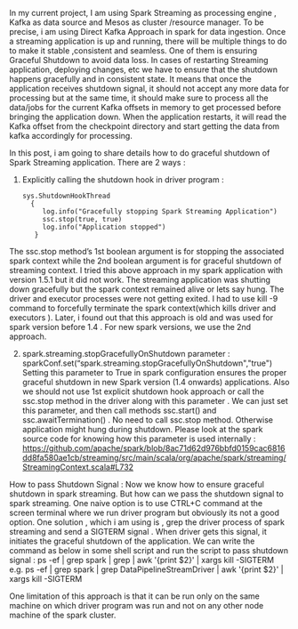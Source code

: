In my current project, I am using Spark Streaming as processing engine , Kafka as data source and Mesos as cluster /resource manager.
To be precise, i am using Direct Kafka Approach in spark for data ingestion.
Once a streaming application is up and running, there will be multiple things to do to make it stable ,consistent and seamless.
One of them is ensuring Graceful Shutdown to avoid data loss. In cases of restarting Streaming application, deploying changes, etc we have to ensure that the shutdown happens gracefully and in consistent state. It means that once the application receives shutdown signal, it should not accept any more data for processing but at the same time, it should make sure to process all the data/jobs for the current Kafka offsets in memory to get processed before bringing the application down. When the application restarts, it will read the Kafka offset from the checkpoint directory and start getting the data from kafka accordingly for processing.

In this post, i am going to share details how to do graceful shutdown of Spark Streaming application.
There are 2 ways   :
1. Explicitly calling the shutdown hook in driver program : 

       sys.ShutdownHookThread 
         {
            log.info("Gracefully stopping Spark Streaming Application")
            ssc.stop(true, true)
            log.info("Application stopped")
          }

The ssc.stop method’s 1st boolean argument is for stopping the associated spark context while the 2nd boolean argument is for graceful shutdown of streaming context.
      I tried this above approach in my spark application with version 1.5.1 but it did not work. The streaming application was shutting down gracefully but the spark context remained alive or lets say hung. The driver and executor processes were not getting exited. I had to use kill -9 command to forcefully terminate the spark context(which kills driver and executors ).
Later, i found out that this approach is old and was used for spark version before 1.4 . For new spark versions, we use the 2nd approach.

2. spark.streaming.stopGracefullyOnShutdown parameter :
        sparkConf.set(“spark.streaming.stopGracefullyOnShutdown","true")  
        Setting this parameter to True in spark configuration ensures the proper graceful shutdown in new Spark version (1.4 onwards) applications. Also we should not use 1st explicit shutdown hook approach or call the ssc.stop method in the driver along with this parameter . We can just set this parameter, and then call methods ssc.start() and ssc.awaitTermination() . No need to call ssc.stop method. Otherwise application might hung during shutdown. 
Please look at the spark source code for knowing how this parameter is used internally : https://github.com/apache/spark/blob/8ac71d62d976bbfd0159cac6816dd8fa580ae1cb/streaming/src/main/scala/org/apache/spark/streaming/StreamingContext.scala#L732

How to pass Shutdown Signal :
Now we know how to ensure graceful shutdown in spark streaming. But how can we pass the shutdown signal to spark streaming. One naive option is to use CTRL+C command at the screen terminal where we run driver program but obviously its not a good option.
One solution , which i am using is , grep the driver process of spark streaming and send a SIGTERM signal . When driver gets this signal, it initiates the graceful shutdown of the application.
We can write the command as below in some shell script  and run the script to pass shutdown signal :
ps -ef | grep spark |  grep <DriverProgramName> | awk '{print $2}'   | xargs kill  -SIGTERM
e.g. ps -ef | grep spark |  grep DataPipelineStreamDriver | awk '{print $2}'   | xargs kill  -SIGTERM

One limitation of this approach is that it can be run only on the same machine on which driver program was run and not on any other node machine of the spark cluster.
